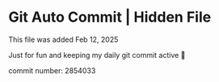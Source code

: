 # Git Auto Commit | Hidden File

This file was added Feb 12, 2025

Just for fun and keeping my daily git commit active 🤪

commit number: 2854033
